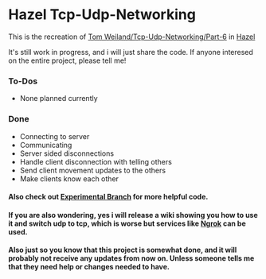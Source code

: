 # Hazel Tcp-Udp-Networking

This is the recreation of [Tom Weiland/Tcp-Udp-Networking/Part-6](https://github.com/tom-weiland/tcp-udp-networking/tree/tutorial-part6) in [Hazel](https://github.com/willardf/Hazel-Networking)

It's still work in progress, and i will just share the code.
If anyone interesed on the entire project, please tell me!

### To-Dos
 - None planned currently

### Done
 - Connecting to server
 - Communicating
 - Server sided disconnections
 - Handle client disconnection with telling others
 - Send client movement updates to the others
 - Make clients know each other

#### Also check out [Experimental Branch](https://github.com/CodeEasyYT/Hazel-Tcp-Udp-Networking/tree/experimental) for more helpful code.

#### If you are also wondering, yes i will release a wiki showing you how to use it and switch udp to tcp, which is worse but services like [Ngrok](https://ngrok.com/) can be used.

#### Also just so you know that this project is somewhat done, and it will probably not receive any updates from now on. Unless someone tells me that they need help or changes needed to have.
